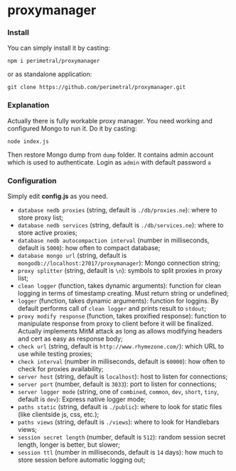 # proxymanager

### Install
You can simply install it by casting:

`npm i perimetral/proxymanager`

or as standalone application:

`git clone https://github.com/perimetral/proxymanager.git`
### Explanation
Actually there is fully workable proxy manager. You need working and configured Mongo to run it. Do it by casting:

`node index.js`

Then restore Mongo dump from `dump` folder. It contains admin account which is used to authenticate.
Login as `admin` with default password `a`

### Configuration
Simply edit **config.js** as you need.

* `database nedb proxies` (string, default is `./db/proxies.ne`): where to store proxy list;
* `database nedb services` (string, default is `./db/services.ne`): where to store active proxies;
* `database nedb autocompaction interval` (number in milliseconds, default is `5000`): how often to compact database;
* `database mongo url` (string, default is `mongodb://localhost:27017/proxymanager`): Mongo connection string;
* `proxy splitter` (string, default is `\n`): symbols to split proxies in proxy list;
* `clean logger` (function, takes dynamic arguments): function for clean logging in terms of timestamp creating. Must return string or undefined;
* `logger` (function, takes dynamic arguments): function for loggins. By default performs call of `clean logger` and prints result to `stdout`;
* `proxy modify response` (function, takes proxified response): function to manipulate response from proxy to client before it will be finalized. Actually implements MitM attack as long as allows modifying headers and cert as easy as response body;
* `check url` (string, default is `http://www.rhymezone.com/`): which URL to use while testing proxies;
* `check interval` (number in milliseconds, default is `60000`): how often to check for proxies availability;
* `server host` (string, default is `localhost`): host to listen for connections;
* `server port` (number, default is `3033`): port to listen for connections;
* `server logger mode` (string, one of `combined`, `common`, `dev`, `short`, `tiny`, default is `dev`): Express native logger mode;
* `paths static` (string, default is `./public`): where to look for static files (like clientside js, css, etc.);
* `paths views` (string, default is `./views`): where to look for Handlebars views;
* `session secret length` (number, default is `512`): random session secret length, longer is better, but slower;
* `session ttl` (number in milliseconds, default is `14` days): how much to store session before automatic logging out;
